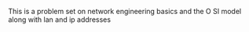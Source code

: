  This is a problem set on network engineering basics and the O
SI model along with lan and ip addresses
